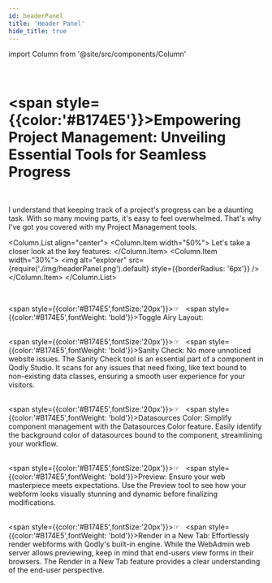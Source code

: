 ```yaml
---
id: headerPanel
title: 'Header Panel'
hide_title: true
---
```

import Column from '@site/src/components/Column'

<br />

# <span style={{color:'#B174E5'}}>Empowering Project Management: Unveiling Essential Tools for Seamless Progress</span>

<br />

I understand that keeping track of a project's progress can be a daunting task. With so many moving parts, it's easy to feel overwhelmed. That's why I've got you covered with my Project Management tools. <br />


<Column.List align="center">
	<Column.Item width="50%">
        Let's take a closer look at the key features: 
	</Column.Item>
	<Column.Item width="30%">
        <img alt="explorer" src={require('./img/headerPanel.png').default} style={{borderRadius: '6px'}} />
	</Column.Item>
</Column.List>

<br />

<span style={{color:'#B174E5',fontSize:'20px'}}>&#9758; &nbsp;</span> <span style={{color:'#B174E5',fontWeight: 'bold'}}>Toggle Airy Layout:</span> <br /><br />


<span style={{color:'#B174E5',fontSize:'20px'}}>&#9758; &nbsp;</span> <span style={{color:'#B174E5',fontWeight: 'bold'}}>Sanity Check:</span> No more unnoticed website issues. The Sanity Check tool is an essential part of a component in Qodly Studio. It scans for any issues that need fixing, like text bound to non-existing data classes, ensuring a smooth user experience for your visitors.<br /><br />

<span style={{color:'#B174E5',fontSize:'20px'}}>&#9758; &nbsp;</span> <span style={{color:'#B174E5',fontWeight: 'bold'}}>Datasources Color:</span> Simplify component management with the Datasources Color feature. Easily identify the background color of datasources bound to the component, streamlining your workflow.<br /><br />

<span style={{color:'#B174E5',fontSize:'20px'}}>&#9758; &nbsp;</span> <span style={{color:'#B174E5',fontWeight: 'bold'}}>Preview:</span> Ensure your web masterpiece meets expectations. Use the Preview tool to see how your webform looks visually stunning and dynamic before finalizing modifications.<br /><br />


<span style={{color:'#B174E5',fontSize:'20px'}}>&#9758; &nbsp;</span> <span style={{color:'#B174E5',fontWeight: 'bold'}}>Render in a New Tab:</span> Effortlessly render webforms with Qodly's built-in engine. While the WebAdmin web server allows previewing, keep in mind that end-users view forms in their browsers. The Render in a New Tab feature provides a clear understanding of the end-user perspective.<br /><br />

<br />

